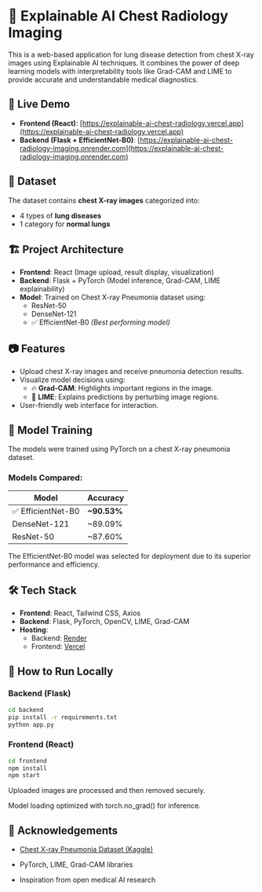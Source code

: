 # 🧠 Explainable AI Chest Radiology Imaging

This is a web-based application for lung disease detection from chest X-ray images using Explainable AI techniques. It combines the power of deep learning models with interpretability tools like Grad-CAM and LIME to provide accurate and understandable medical diagnostics.

## 🚀 Live Demo

- **Frontend (React)**: [https://explainable-ai-chest-radiology.vercel.app](https://explainable-ai-chest-radiology.vercel.app)
- **Backend (Flask + EfficientNet-B0)**: [https://explainable-ai-chest-radiology-imaging.onrender.com](https://explainable-ai-chest-radiology-imaging.onrender.com)

## 🏥 Dataset

The dataset contains **chest X-ray images** categorized into:

- 4 types of **lung diseases**
- 1 category for **normal lungs**

## 🏗️ Project Architecture

- **Frontend**: React (Image upload, result display, visualization)
- **Backend**: Flask + PyTorch (Model inference, Grad-CAM, LIME explainability)
- **Model**: Trained on Chest X-ray Pneumonia dataset using:
  - ResNet-50
  - DenseNet-121
  - ✅ EfficientNet-B0 _(Best performing model)_

## 📷 Features

- Upload chest X-ray images and receive pneumonia detection results.
- Visualize model decisions using:
  - 🔥 **Grad-CAM**: Highlights important regions in the image.
  - 🍋 **LIME**: Explains predictions by perturbing image regions.
- User-friendly web interface for interaction.

## 🧠 Model Training

The models were trained using PyTorch on a chest X-ray pneumonia dataset.

### Models Compared:

| Model              | Accuracy    |
| ------------------ | ----------- |
| ✅ EfficientNet-B0 | **~90.53%** |
| DenseNet-121       | ~89.09%     |
| ResNet-50          | ~87.60%     |

The EfficientNet-B0 model was selected for deployment due to its superior performance and efficiency.

## 🛠️ Tech Stack

- **Frontend**: React, Tailwind CSS, Axios
- **Backend**: Flask, PyTorch, OpenCV, LIME, Grad-CAM
- **Hosting**:
  - Backend: [Render](https://render.com)
  - Frontend: [Vercel](https://vercel.com)

## 🧪 How to Run Locally

### Backend (Flask)

```bash
cd backend
pip install -r requirements.txt
python app.py
```

### Frontend (React)

```bash
cd frontend
npm install
npm start
```

Uploaded images are processed and then removed securely.

Model loading optimized with torch.no_grad() for inference.

## 📣 Acknowledgements

- [Chest X-ray Pneumonia Dataset (Kaggle)](https://www.kaggle.com/datasets/omkarmanohardalvi/lungs-disease-dataset-4-types?resource=download)

- PyTorch, LIME, Grad-CAM libraries

- Inspiration from open medical AI research
